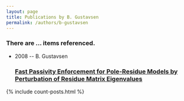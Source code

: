 ```yaml
---
layout: page
title: Publications by B. Gustavsen
permalink: /authors/b-gustavsen
---
```


<h3 id="number-posts">There are ... items referenced.</h3>
<ul class="post-list">
<li><span class='post-meta'>2008 -- B. Gustavsen</span><h3><a class='post-link' href="{{ site.baseurl }}/fast-passivity-enforcement-for-pole-residue-models-by-perturbation-of-residue-matrix-eigenvalues">Fast Passivity Enforcement for Pole-Residue Models by Perturbation of Residue Matrix Eigenvalues</a></h3></li>

</ul>
{% include count-posts.html %}
